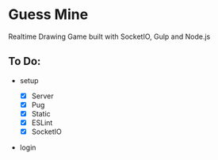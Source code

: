 # Guess Mine

Realtime Drawing Game built with SocketIO, Gulp and Node.js

## To Do:

- setup

  - [x] Server
  - [x] Pug
  - [x] Static
  - [x] ESLint
  - [x] SocketIO

- login
